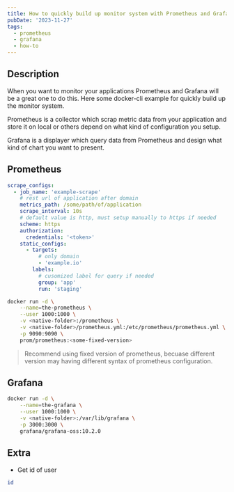 ```yaml
---
title: How to quickly build up monitor system with Prometheus and Grafana
pubDate: '2023-11-27'
tags:
  - prometheus
  - grafana
  - how-to
---
```



Description
---
When you want to monitor your applications Prometheus and Grafana will be a great one to do this. Here some docker-cli example for quickly build up the monitor system.

Prometheus is a collector which scrap metric data from your application and store it on local or others depend on what kind of configuration you setup. 

Grafana is a displayer which query data from Prometheus and design what kind of chart you want to present.

Prometheus
---

```yaml
scrape_configs:
  - job_name: 'example-scrape'
    # rest url of application after domain
    metrics_path: /some/path/of/application 
    scrape_interval: 10s
    # default value is http, must setup manually to https if needed
    scheme: https  
    authorization:
      credentials: '<token>'
    static_configs:
      - targets:
          # only domain
          - 'example.io'
        labels: 
          # cusomized label for query if needed
          group: 'app'
          run: 'staging'
```


```bash
docker run -d \
    --name=the-prometheus \
    --user 1000:1000 \
    -v <native-folder>:/prometheus \
    -v <native-folder>/prometheus.yml:/etc/prometheus/prometheus.yml \
    -p 9090:9090 \
    prom/prometheus:<some-fixed-version>
```

> Recommend using fixed version of prometheus, becuase different version may having different syntax of prometheus configuration.


Grafana
---

```bash
docker run -d \
    --name=the-grafana \
    --user 1000:1000 \
    -v <native-folder>:/var/lib/grafana \
    -p 3000:3000 \
    grafana/grafana-oss:10.2.0

```


Extra
---
- Get id of user

```bash
id
```



